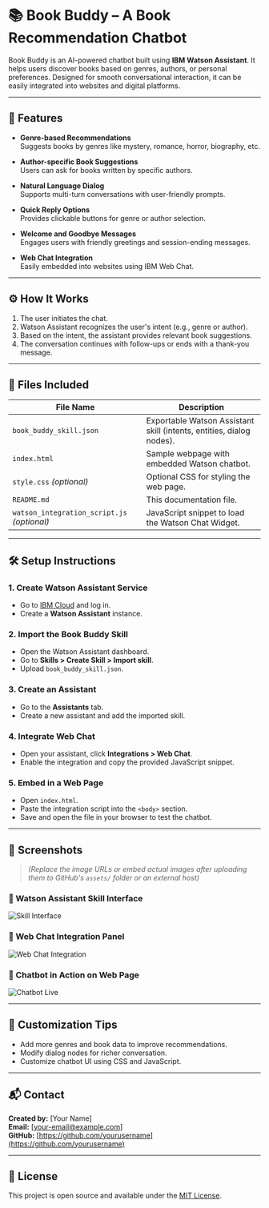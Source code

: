 # 📚 Book Buddy – A Book Recommendation Chatbot

Book Buddy is an AI-powered chatbot built using **IBM Watson Assistant**. It helps users discover books based on genres, authors, or personal preferences. Designed for smooth conversational interaction, it can be easily integrated into websites and digital platforms.

---

## 🚀 Features

- **Genre-based Recommendations**  
  Suggests books by genres like mystery, romance, horror, biography, etc.

- **Author-specific Book Suggestions**  
  Users can ask for books written by specific authors.

- **Natural Language Dialog**  
  Supports multi-turn conversations with user-friendly prompts.

- **Quick Reply Options**  
  Provides clickable buttons for genre or author selection.

- **Welcome and Goodbye Messages**  
  Engages users with friendly greetings and session-ending messages.

- **Web Chat Integration**  
  Easily embedded into websites using IBM Web Chat.

---

## ⚙️ How It Works

1. The user initiates the chat.
2. Watson Assistant recognizes the user's intent (e.g., genre or author).
3. Based on the intent, the assistant provides relevant book suggestions.
4. The conversation continues with follow-ups or ends with a thank-you message.

---

## 🧾 Files Included

| File Name                    | Description |
|-----------------------------|-------------|
| `book_buddy_skill.json`     | Exportable Watson Assistant skill (intents, entities, dialog nodes). |
| `index.html`                | Sample webpage with embedded Watson chatbot. |
| `style.css` *(optional)*    | Optional CSS for styling the web page. |
| `README.md`                 | This documentation file. |
| `watson_integration_script.js` *(optional)* | JavaScript snippet to load the Watson Chat Widget. |

---

## 🛠️ Setup Instructions

### 1. Create Watson Assistant Service

- Go to [IBM Cloud](https://cloud.ibm.com) and log in.
- Create a **Watson Assistant** instance.

### 2. Import the Book Buddy Skill

- Open the Watson Assistant dashboard.
- Go to **Skills > Create Skill > Import skill**.
- Upload `book_buddy_skill.json`.

### 3. Create an Assistant

- Go to the **Assistants** tab.
- Create a new assistant and add the imported skill.

### 4. Integrate Web Chat

- Open your assistant, click **Integrations > Web Chat**.
- Enable the integration and copy the provided JavaScript snippet.

### 5. Embed in a Web Page

- Open `index.html`.
- Paste the integration script into the `<body>` section.
- Save and open the file in your browser to test the chatbot.

---

## 📸 Screenshots

> *(Replace the image URLs or embed actual images after uploading them to GitHub's `assets/` folder or an external host)*

### 📌 Watson Assistant Skill Interface  
![Skill Interface](screenshots/skill-interface.png)

### 📌 Web Chat Integration Panel  
![Web Chat Integration](screenshots/integration-panel.png)

### 📌 Chatbot in Action on Web Page  
![Chatbot Live](screenshots/bookbuddy-chat.png)

---

## 🎨 Customization Tips

- Add more genres and book data to improve recommendations.
- Modify dialog nodes for richer conversation.
- Customize chatbot UI using CSS and JavaScript.

---

## 📬 Contact

**Created by:** [Your Name]  
**Email:** [your-email@example.com]  
**GitHub:** [https://github.com/yourusername](https://github.com/yourusername)

---

## 📄 License

This project is open source and available under the [MIT License](LICENSE).